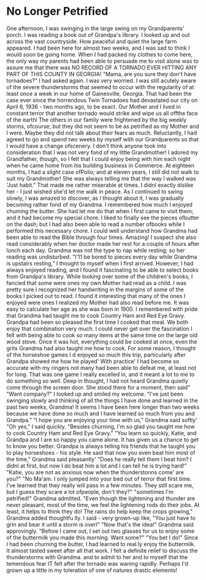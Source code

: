 No Longer Petrified
===================

One afternoon, I was swinging in the large swing on my Grandparents' porch. I was reading
a book out of Grandpa's library. I looked up and out across the vast countryside. How
peaceful and quiet the large farm appeared. I had been here for almost two weeks, and I
was sad to think I would soon be going home.  When I had packed my clothes to come here,
the only way my parents had been able to persuade me to visit alone was to assure me that
there was NO RECORD OF A TORNADO EVER HITTING ANY PART OF THIS COUNTY IN GEORGIA!  "Mama,
are you sure they don't have tornadoes?" I had asked again. I was very worried. I was
still acutely aware of the severe thunderstorms that seemed to occur with the regularity
of at least once a week in our home of Gainesville, Georgia. That had been the case ever
since the horrendous Twin Tornadoes had devastated our city on April 6, 1936 - two months
ago, to be exact.  Our Mother and I lived in constant terror that another tornado would
strike and wipe us all offthe face of the earthl The others in our family were frightened
by the big weekly storms, ofcourse; but they did not seem to be as petrified as my Mother
and I were. Maybe they did not talk about their fears as much.  Reluctantly, I had agreed
to go and spend two weeks by myself with our Grandparents so that I would have a change
ofscenery. I don't think anyone took into consideration that I was not very fond of my
little Grandmother! I adored my Grandfather, though, so I felt that I could enjoy being
with him each night when he came home from his building business in Commerce.  At eighteen
months, I had a slight case ofPolio; and at eleven years, I still did not walk to suit my
Grandmother! She was always telling me that the way I walked was 'Just habit." That made
me rather miserable at times. I didnl exactly dislike her - I just wished she'd let me
walk in peace.  As I continued to swing slowly, I was amazed to discover, as I thought
about it, I was gradually becoming rather fond of my Grandma. I remembered how much I
enjoyed chuming the butter. She had let me do that when I first came to visit them; and it
had become my special chore. I liked to finally see the pieces ofbutter on the dash; but I
had also been able to read a number ofbooks while I performed this necessary chore. I
could well understand how Grandma had been able to read the Bible through four times.
Amazing! I suspect she also read considerably when her doctor made her rest for a couple
of hours after lunch each day. Grandma was not the type to nap while resting; so her
reading was undisturbed.  "l'11 be bored to pieces every day while Grandma is upstairs
resting," I thought to myself when I first arrived. However, I had always enjoyed reading,
and I found it fascinating to be able to select books from Grandpa's library. While
looking over some of the children's books, I fancied that some were ones my own Mother had
read as a child. I was pretty sure I recognized her handwriting in the margins of some of
the books I picked out to read. I found it interesting that many of the ones I enjoyed
were ones I realized my Mother had also read before me. It was easy to calculate her age
as she was born in 1900.  I remembered with pride that Grandma had taught me to cook
Country Ham and Red Eye Gravy. Grandpa had been so pleased the first time I cooked that
meal. We both enjoy that combination very much.  I could never get over the fascination I
felt with being able to cook so many items at the same time on the large old wood stove.
Once it was hot, everything could be cooked at once, even the grits Grandma had also
taught me how to cook.  For some reason, I thought of the horseshoe games I d enjoyed so
much this trip, particularly after Grandpa showed me how he played' With practice' I had
become so accurate with my ringers not many had been able to defeat me, at least not for
long. That was one game I really excelled in, and it meant a lot to me to do something so
well.  Deep in thought, I had not heard Grandma quietly come through the screen door. She
stood there for a moment, then said" "Want company?" I looked up and smiled my welcome.
"l've just been swinging slowly and thinking of all the things I have done and learned in
the past two weeks, Grandma! It seems I have been here longer than two weeks because we
have done so much and I have learned so much from you and Grandpa." "I hope you are
enjoying your time with us," Grandma said softly' "Oh yes," I said quickly. "Besides
churning, I'm so glad you taught me how to cook Country Ham and Red Eye Gravy." "You learn
so quickly, Katie, and Grandpa and I are so happy you came alone. It has given us a chance
to get to know you better. Grandpa is always telling his friends that he taught you to
play horseshoes - his style. He said that now you even beat him most of the time," Grandma
said pleasantly' "Does he really tell them I beat him? I didnl at first, but now I do beat
him a lot and I can tell he is trying hard!" "Katie, you are not as anxious now when the
thunderstonns come' are you?" "No Ma'am. I only jumped into your bed out of terror that
first time. I've learned that they really will pass in a few minutes. They still scare me,
but I guess they scare a lot ofpeople, don't they?" "sometimes I'm petrified!" Grandma
admitted. "Even though the lightening and thunder are never pleasant, most of the time, we
feel the lightening rods do their jobs. At least, it helps to think they do! The rains do
help keep the crops growing," Grandma added thoughtfu lly.  I said - very grown-up like,
"You just have to grin and bear it until a storm is overl" "Now that's the idea!" Grandma
said approvingly. "Before I came out, I set out two glasses for us to enjoy some of the
buttermilk you made this morning. Want some?" "You bet I do!" Since I had been churning
the butter, I had learned to real.ly enjoy the buttermilk. It almost tasted sweet after
all that work.  I felt a definite relief to discuss the thunderstorms with Grandma. and to
admit to her and to myself that the temendous fear IT felt after the tornado was waning
rapidly. Perhaps I'd grown up a little in my toleration of one of natures drastic
elements!
